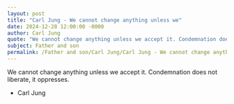 ```yaml
---
layout: post
title: "Carl Jung - We cannot change anything unless we"
date: 2024-12-28 12:00:00 -0000
author: Carl Jung
quote: "We cannot change anything unless we accept it. Condemnation does not liberate, it oppresses."
subject: Father and son
permalink: /Father and son/Carl Jung/Carl Jung - We cannot change anything unless we
---
```


We cannot change anything unless we accept it. Condemnation does not liberate, it oppresses.

- Carl Jung
